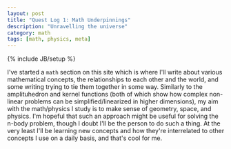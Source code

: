 ```yaml
---
layout: post
title: "Quest Log 1: Math Underpinnings"
description: "Unravelling the universe"
category: math
tags: [math, physics, meta]
---
```

{% include JB/setup %}

I've started a `math` section on this site which is where I'll write
about various mathematical concepts, the relationships to each other
and the world, and some writing trying to tie them together in some
way.  Similarly to the amplituhedron and kernel functions (both of
which show how complex non-linear problems can be
simplified/linearized in higher dimensions), my aim with the
math/physics I study is to make sense of geometry, space, and physics.
I'm hopeful that such an approach might be useful for solving the
n-body problem, though I doubt I'll be the person to do such a thing.
At the very least I'll be learning new concepts and how they're
interrelated to other concepts I use on a daily basis, and that's cool
for me.